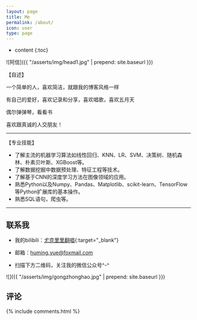 ```yaml
---
layout: page
title: Me
permalink: /about/
icon: user
type: page
---
```


* content
{:toc}


![阿信]({{ "/asserts/img/head1.jpg" | prepend: site.baseurl }})

【自述】

一个简单的人，喜欢简洁，就跟我的博客风格一样

有自己的爱好，喜欢记录和分享，喜欢唱歌，喜欢五月天

偶尔弹弹琴，看看书

喜欢跟真诚的人交朋友！

****

【专业技能】

* 了解主流的机器学习算法如线性回归、KNN、LR、SVM、决策树、随机森林、朴素贝叶斯、XGBoost等。
* 了解数据挖掘中数据预处理、特征工程等技术。
* 了解基于CNN的深度学习方法在图像领域的应用。
* 熟悉Python以及Numpy、Pandas、Matplotlib、scikit-learn、TensorFlow等Python扩展库的基本操作。
* 熟悉SQL语句，爬虫等。

****

## 联系我

* 我的bilibili：[尤克里里翻唱](https://space.bilibili.com/171804021/channel/detail?cid=82518){:target="_blank"}

* 邮箱：huming.yue@foxmail.com

* 扫描下方二维码，关注我的微信公众号^-^

![]({{ "/asserts/img/gongzhonghao.jpg" | prepend: site.baseurl }})

## 评论
{% include comments.html %}
